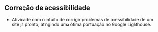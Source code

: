 ## Correção de acessibilidade
- Atividade com o intuito de corrigir problemas de acessibilidade de um site já pronto, atingindo uma ótima pontuação no Google Lighthouse.
